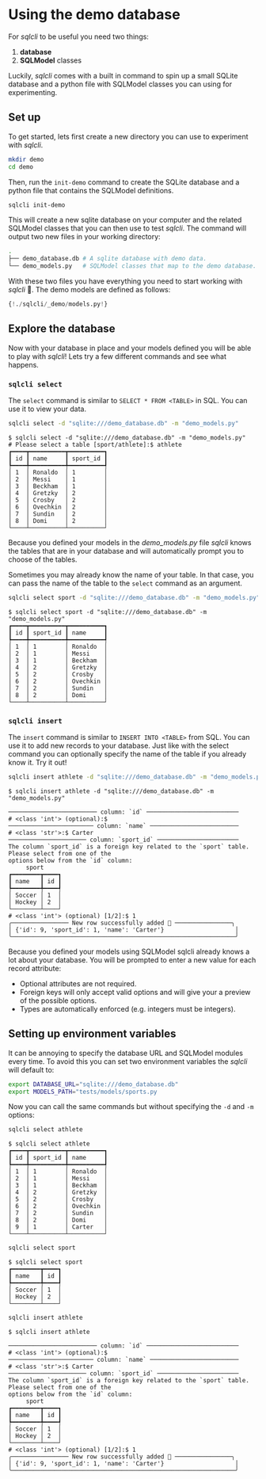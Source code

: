 # Using the demo database

For *sqlcli* to be useful you need two things:

1. **database**
2. **SQLModel** classes

Luckily, *sqlcli* comes with a built in command to spin up a small SQLite database and a python file with SQLModel classes you can using for experimenting. 

## Set up

To get started, lets first create a new directory you can use to experiment with *sqlcli*.

```bash
mkdir demo
cd demo
```

Then, run the `init-demo` command to create the SQLite database and a python file that contains the SQLModel definitions.
    
```bash
sqlcli init-demo
```

This will create a new sqlite database on your computer and the related SQLModel classes that you can then use to test *sqlcli*. The command will output two new files in your working directory:

```bash
.
├── demo_database.db # A sqlite database with demo data.
└── demo_models.py   # SQLModel classes that map to the demo database.
```

With these two files you have everything you need to start working with *sqlcli* 🎉. The demo models are defined as follows:

```Python title="demo_models.py" linenums="1"
{!./sqlcli/_demo/models.py!}
```

## Explore the database

Now with your database in place and your models defined you will be able to
play with *sqlcli*! Lets try a few different commands and see what happens.

### `sqlcli select`

The `select` command is similar to `SELECT * FROM <TABLE>` in SQL. You can use it to view your data.

```bash
sqlcli select -d "sqlite:///demo_database.db" -m "demo_models.py"
```

<div class="termy">

```console
$ sqlcli select -d "sqlite:///demo_database.db" -m "demo_models.py"
# Please select a table [sport/athlete]:$ athlete
┏━━━━┳━━━━━━━━━━┳━━━━━━━━━━┓
┃ id ┃ name     ┃ sport_id ┃
┡━━━━╇━━━━━━━━━━╇━━━━━━━━━━┩
│ 1  │ Ronaldo  │ 1        │
│ 2  │ Messi    │ 1        │
│ 3  │ Beckham  │ 1        │
│ 4  │ Gretzky  │ 2        │
│ 5  │ Crosby   │ 2        │
│ 6  │ Ovechkin │ 2        │
│ 7  │ Sundin   │ 2        │
│ 8  │ Domi     │ 2        │
└────┴──────────┴──────────┘
```

</div>

Because you defined your models in the *demo_models.py* file *sqlcli* knows the tables that are in your database and will automatically prompt you to choose of the tables.

Sometimes you may already know the name of your table. In that case, you can pass the name of the table to the `select` command as an argument.

```bash
sqlcli select sport -d "sqlite:///demo_database.db" -m "demo_models.py"
```

<div class="termy">

```console
$ sqlcli select sport -d "sqlite:///demo_database.db" -m "demo_models.py"
┏━━━━┳━━━━━━━━━━┳━━━━━━━━━━┓
┃ id ┃ sport_id ┃ name     ┃
┡━━━━╇━━━━━━━━━━╇━━━━━━━━━━┩
│ 1  │ 1        │ Ronaldo  │
│ 2  │ 1        │ Messi    │
│ 3  │ 1        │ Beckham  │
│ 4  │ 2        │ Gretzky  │
│ 5  │ 2        │ Crosby   │
│ 6  │ 2        │ Ovechkin │
│ 7  │ 2        │ Sundin   │
│ 8  │ 2        │ Domi     │
└────┴──────────┴──────────┘
```

</div>

### `sqlcli insert`

The `insert` command is similar to `INSERT INTO <TABLE>` from SQL. You can use it to add new records to your database. Just like with the select command you can optionally specify the name of the table if you already know it. Try it out!

```bash
sqlcli insert athlete -d "sqlite:///demo_database.db" -m "demo_models.py"
```

<div class="termy">

```console
$ sqlcli insert athlete -d "sqlite:///demo_database.db" -m "demo_models.py"

───────────────────────── column: `id` ──────────────────────────
# <class 'int'> (optional):$ 
──────────────────────── column: `name` ─────────────────────────
# <class 'str'>:$ Carter 
────────────────────── column: `sport_id` ───────────────────────
The column `sport_id` is a foreign key related to the `sport` table. Please select from one of the 
options below from the `id` column:
     sport     
┏━━━━━━━━┳━━━━┓
┃ name   ┃ id ┃
┡━━━━━━━━╇━━━━┩
│ Soccer │ 1  │
│ Hockey │ 2  │
└────────┴────┘
# <class 'int'> (optional) [1/2]:$ 1
╭──────────────── New row successfully added 🎉 ────────────────╮
│ {'id': 9, 'sport_id': 1, 'name': 'Carter'}                    │
╰───────────────────────────────────────────────────────────────╯
```

</div>

Because you defined your models using SQLModel sqlcli already knows a lot about your database. You will be prompted to enter a new value for each record attribute:

- Optional attributes are not required.
- Foreign keys will only accept valid options and will give your a preview of the possible options.
- Types are automatically enforced (e.g. integers must be integers).

## Setting up environment variables

It can be annoying to specify the database URL and SQLModel modules every time. To avoid this you can set two environment variables the *sqlcli* will default to:

```bash
export DATABASE_URL="sqlite:///demo_database.db"
export MODELS_PATH="tests/models/sports.py
```

Now you can call the same commands but without specifying the `-d` and `-m` options:

```bash
sqlcli select athlete
```
<div class="termy">

```console
$ sqlcli select athlete
┏━━━━┳━━━━━━━━━━┳━━━━━━━━━━┓
┃ id ┃ sport_id ┃ name     ┃
┡━━━━╇━━━━━━━━━━╇━━━━━━━━━━┩
│ 1  │ 1        │ Ronaldo  │
│ 2  │ 1        │ Messi    │
│ 3  │ 1        │ Beckham  │
│ 4  │ 2        │ Gretzky  │
│ 5  │ 2        │ Crosby   │
│ 6  │ 2        │ Ovechkin │
│ 7  │ 2        │ Sundin   │
│ 8  │ 2        │ Domi     │
│ 9  │ 1        │ Carter   │
└────┴──────────┴──────────┘
```

</div>

```bash
sqlcli select sport
```

<div class="termy">

```console
$ sqlcli select sport
┏━━━━━━━━┳━━━━┓
┃ name   ┃ id ┃
┡━━━━━━━━╇━━━━┩
│ Soccer │ 1  │
│ Hockey │ 2  │
└────────┴────┘
```

</div>

```bash
sqlcli insert athlete
```

<div class="termy">

```console
$ sqlcli insert athlete

───────────────────────── column: `id` ──────────────────────────
# <class 'int'> (optional):$ 
──────────────────────── column: `name` ─────────────────────────
# <class 'str'>:$ Carter 
────────────────────── column: `sport_id` ───────────────────────
The column `sport_id` is a foreign key related to the `sport` table. Please select from one of the 
options below from the `id` column:
     sport     
┏━━━━━━━━┳━━━━┓
┃ name   ┃ id ┃
┡━━━━━━━━╇━━━━┩
│ Soccer │ 1  │
│ Hockey │ 2  │
└────────┴────┘
# <class 'int'> (optional) [1/2]:$ 1
╭──────────────── New row successfully added 🎉 ────────────────╮
│ {'id': 9, 'sport_id': 1, 'name': 'Carter'}                    │
╰───────────────────────────────────────────────────────────────╯
```

</div>